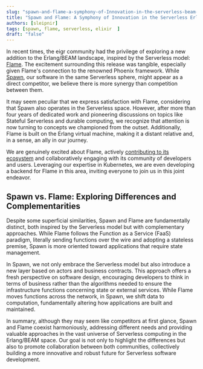 ```yaml
---
slug: "spawn-and-flame-a-symphony-of-Innovation-in-the-serverless-beam-space"
title: "Spawn and Flame: A Symphony of Innovation in the Serverless Erlang/BEAM Space"
authors: [sleipnir]
tags: [spawn, flame, serverless, elixir  ]
draft: "false"
---
```


In recent times, the eigr community had the privilege of exploring a new addition to the Erlang/BEAM landscape, inspired by the Serverless model: [Flame](https://github.com/phoenixframework/flame). The excitement surrounding this release was tangible, especially given Flame's connection to the renowned Phoenix framework. While [Spawn](https://github.com/eigr/spawn), our software in the same Serverless sphere, might appear as a direct competitor, we believe there is more synergy than competition between them.

It may seem peculiar that we express satisfaction with Flame, considering that Spawn also operates in the Serverless space. However, after more than four years of dedicated work and pioneering discussions on topics like Stateful Serverless and durable computing, we recognize that attention is now turning to concepts we championed from the outset. Additionally, Flame is built on the Erlang virtual machine, making it a distant relative and, in a sense, an ally in our journey.

We are genuinely excited about Flame, actively [contributing to its ecosystem](https://github.com/eigr-labs/flame-k8s) and collaboratively engaging with its community of developers and users. Leveraging our expertise in Kubernetes, we are even developing a backend for Flame in this area, inviting everyone to join us in this joint endeavor.

## Spawn vs. Flame: Exploring Differences and Complementarities

Despite some superficial similarities, Spawn and Flame are fundamentally distinct, both inspired by the Serverless model but with complementary approaches. While Flame follows the Function as a Service (FaaS) paradigm, literally sending functions over the wire and adopting a stateless premise, Spawn is more oriented toward applications that require state management.

In Spawn, we not only embrace the Serverless model but also introduce a new layer based on actors and business contracts. This approach offers a fresh perspective on software design, encouraging developers to think in terms of business rather than the algorithms needed to ensure the infrastructure functions concerning state or external services. While Flame moves functions across the network, in Spawn, we shift data to computation, fundamentally altering how applications are built and maintained.

In summary, although they may seem like competitors at first glance, Spawn and Flame coexist harmoniously, addressing different needs and providing valuable approaches in the vast universe of Serverless computing in the Erlang/BEAM space. Our goal is not only to highlight the differences but also to promote collaboration between both communities, collectively building a more innovative and robust future for Serverless software development.